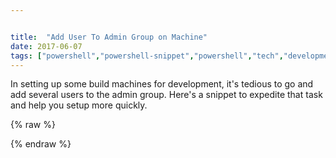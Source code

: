 ```yaml
---


title:  "Add User To Admin Group on Machine"
date: 2017-06-07
tags: ["powershell","powershell-snippet","powershell","tech","development"]
---
```


In setting up some build machines for development, it's tedious to go and add several users to the admin group. Here's a snippet to expedite that task and help you setup more quickly.

{% raw %}
 <script src="https://gist.github.com/sheldonhull/aeaeceb3716227c246ede5f94e6b0113.js"></script>
{% endraw %}
